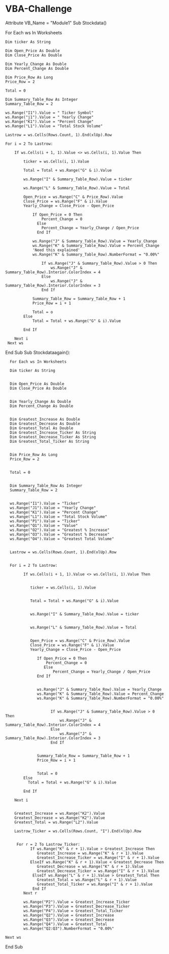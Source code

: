 # VBA-Challenge
Attribute VB_Name = "Module1"
Sub Stockdata()

For Each ws In Worksheets

    Dim ticker As String

    Dim Open_Price As Double
    Dim Close_Price As Double

    Dim Yearly_Change As Double
    Dim Percent_Change As Double
    
    Dim Price_Row As Long
    Price_Row = 2
    
    Total = 0
    
    Dim Summary_Table_Row As Integer
    Summary_Table_Row = 2
    
    ws.Range("I1").Value = " Ticker Symbol"
    ws.Range("j1").Value = " Yearly Change"
    ws.Range("K1").Value = "Percent Change"
    ws.Range("L1").Value = "Total Stock Volume"
    
    Lastrow = ws.Cells(Rows.Count, 1).End(xlUp).Row
    
    For i = 2 To Lastrow:
        
        If ws.Cells(i + 1, 1).Value <> ws.Cells(i, 1).Value Then
        
            ticker = ws.Cells(i, 1).Value
            
            Total = Total + ws.Range("G" & i).Value
            
            ws.Range("I" & Summary_Table_Row).Value = ticker
            
            ws.Range("L" & Summary_Table_Row).Value = Total
            
            Open_Price = ws.Range("C" & Price_Row).Value
            Close_Price = ws.Range("F" & i).Value
            Yearly_Change = Close_Price - Open_Price
            
                If Open_Price = 0 Then
                    Percent_Change = 0
                  Else
                    Percent_Change = Yearly_Change / Open_Price
                  End If
                  
                ws.Range("J" & Summary_Table_Row).Value = Yearly_Change
                ws.Range("K" & Summary_Table_Row).Value = Percent_Change
                'Need this explained'
                ws.Range("K" & Summary_Table_Row).NumberFormat = "0.00%"
                
                    If ws.Range("J" & Summary_Table_Row).Value > 0 Then
                        ws.Range("J" & Summary_Table_Row).Interior.ColorIndex = 4
                    Else
                        ws.Range("J" & Summary_Table_Row).Interior.ColorIndex = 3
                    End If
                    
                Summary_Table_Row = Summary_Table_Row + 1
                Price_Row = i + 1
                
                Total = o
            Else
                Total = Total + ws.Range("G" & i).Value
                
            End If
            
        Next i
     Next ws
     


End Sub
Sub Stockdataagain():
     
      For Each ws In Worksheets
 
      Dim ticker As String
      
 
      Dim Open_Price As Double
      Dim Close_Price As Double
      
  
      Dim Yearly_Change As Double
      Dim Percent_Change As Double
      

      Dim Greatest_Increase As Double
      Dim Greatest_Decrease As Double
      Dim Greatest_Total As Double
      Dim Greatest_Increase_Ticker As String
      Dim Greatest_Decrease_Ticker As String
      Dim Greatest_Total_Ticker As String
      
    
      Dim Price_Row As Long
      Price_Row = 2
      
      
      Total = 0
      
 
      Dim Summary_Table_Row As Integer
      Summary_Table_Row = 2
      

      ws.Range("I1").Value = "Ticker"
      ws.Range("J1").Value = "Yearly Change"
      ws.Range("K1").Value = "Percent Change"
      ws.Range("L1").Value = "Total Stock Volume"
      ws.Range("P1").Value = "Ticker"
      ws.Range("Q1").Value = "Value"
      ws.Range("O2").Value = "Greatest % Increase"
      ws.Range("O3").Value = "Greatest % Decrease"
      ws.Range("O4").Value = "Greatest Total Volume"
      
    
      Lastrow = ws.Cells(Rows.Count, 1).End(xlUp).Row
      
      
      For i = 2 To Lastrow:
           
            If ws.Cells(i + 1, 1).Value <> ws.Cells(i, 1).Value Then
            
         
               ticker = ws.Cells(i, 1).Value
               
      
               Total = Total + ws.Range("G" & i).Value
               
     
               ws.Range("I" & Summary_Table_Row).Value = ticker
               
              
               ws.Range("L" & Summary_Table_Row).Value = Total
               
         
               Open_Price = ws.Range("C" & Price_Row).Value
               Close_Price = ws.Range("F" & i).Value
               Yearly_Change = Close_Price - Open_Price
               
                  If Open_Price = 0 Then
                      Percent_Change = 0
                     Else
                         Percent_Change = Yearly_Change / Open_Price
                  End If
                 
           
                  ws.Range("J" & Summary_Table_Row).Value = Yearly_Change
                  ws.Range("K" & Summary_Table_Row).Value = Percent_Change
                  ws.Range("K" & Summary_Table_Row).NumberFormat = "0.00%"
                  
                        
                        If ws.Range("J" & Summary_Table_Row).Value > 0 Then
                            ws.Range("J" & Summary_Table_Row).Interior.ColorIndex = 4
                        Else
                            ws.Range("J" & Summary_Table_Row).Interior.ColorIndex = 3
                        End If
                  
              
                  Summary_Table_Row = Summary_Table_Row + 1
                  Price_Row = i + 1
               
                  
                  Total = 0
            Else
              Total = Total + ws.Range("G" & i).Value
                 
            End If
                      
        Next i
        

        Greatest_Increase = ws.Range("K2").Value
        Greatest_Decrease = ws.Range("K2").Value
        Greatest_Total = ws.Range("L2").Value
        
        Lastrow_Ticker = ws.Cells(Rows.Count, "I").End(xlUp).Row
        
       
         For r = 2 To Lastrow_Ticker:
               If ws.Range("K" & r + 1).Value > Greatest_Increase Then
                  Greatest_Increase = ws.Range("K" & r + 1).Value
                  Greatest_Increase_Ticker = ws.Range("I" & r + 1).Value
               ElseIf ws.Range("K" & r + 1).Value < Greatest_Decrease Then
                  Greatest_Decrease = ws.Range("K" & r + 1).Value
                  Greatest_Decrease_Ticker = ws.Range("I" & r + 1).Value
                ElseIf ws.Range("L" & r + 1).Value > Greatest_Total Then
                  Greatest_Total = ws.Range("L" & r + 1).Value
                  Greatest_Total_Ticker = ws.Range("I" & r + 1).Value
                End If
            Next r
            
            ws.Range("P2").Value = Greatest_Increase_Ticker
            ws.Range("P3").Value = Greatest_Decrease_Ticker
            ws.Range("P4").Value = Greatest_Total_Ticker
            ws.Range("Q2").Value = Greatest_Increase
            ws.Range("Q3").Value = Greatest_Decrease
            ws.Range("Q4").Value = Greatest_Total
            ws.Range("Q2:Q3").NumberFormat = "0.00%"
            
    Next ws
End Sub
